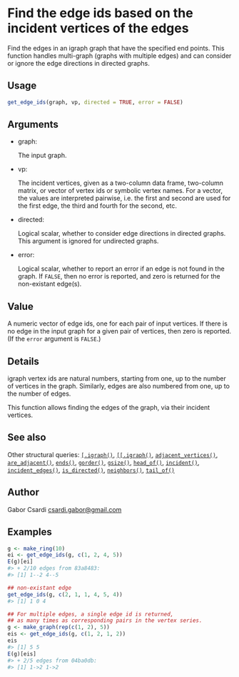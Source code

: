 # Find the edge ids based on the incident vertices of the edges

Find the edges in an igraph graph that have the specified end points.
This function handles multi-graph (graphs with multiple edges) and can
consider or ignore the edge directions in directed graphs.

## Usage

``` r
get_edge_ids(graph, vp, directed = TRUE, error = FALSE)
```

## Arguments

- graph:

  The input graph.

- vp:

  The incident vertices, given as a two-column data frame, two-column
  matrix, or vector of vertex ids or symbolic vertex names. For a
  vector, the values are interpreted pairwise, i.e. the first and second
  are used for the first edge, the third and fourth for the second, etc.

- directed:

  Logical scalar, whether to consider edge directions in directed
  graphs. This argument is ignored for undirected graphs.

- error:

  Logical scalar, whether to report an error if an edge is not found in
  the graph. If `FALSE`, then no error is reported, and zero is returned
  for the non-existant edge(s).

## Value

A numeric vector of edge ids, one for each pair of input vertices. If
there is no edge in the input graph for a given pair of vertices, then
zero is reported. (If the `error` argument is `FALSE`.)

## Details

igraph vertex ids are natural numbers, starting from one, up to the
number of vertices in the graph. Similarly, edges are also numbered from
one, up to the number of edges.

This function allows finding the edges of the graph, via their incident
vertices.

## See also

Other structural queries:
[`[.igraph()`](https://r.igraph.org/reference/sub-.igraph.md),
[`[[.igraph()`](https://r.igraph.org/reference/sub-sub-.igraph.md),
[`adjacent_vertices()`](https://r.igraph.org/reference/adjacent_vertices.md),
[`are_adjacent()`](https://r.igraph.org/reference/are_adjacent.md),
[`ends()`](https://r.igraph.org/reference/ends.md),
[`gorder()`](https://r.igraph.org/reference/gorder.md),
[`gsize()`](https://r.igraph.org/reference/gsize.md),
[`head_of()`](https://r.igraph.org/reference/head_of.md),
[`incident()`](https://r.igraph.org/reference/incident.md),
[`incident_edges()`](https://r.igraph.org/reference/incident_edges.md),
[`is_directed()`](https://r.igraph.org/reference/is_directed.md),
[`neighbors()`](https://r.igraph.org/reference/neighbors.md),
[`tail_of()`](https://r.igraph.org/reference/tail_of.md)

## Author

Gabor Csardi <csardi.gabor@gmail.com>

## Examples

``` r
g <- make_ring(10)
ei <- get_edge_ids(g, c(1, 2, 4, 5))
E(g)[ei]
#> + 2/10 edges from 83a8483:
#> [1] 1--2 4--5

## non-existant edge
get_edge_ids(g, c(2, 1, 1, 4, 5, 4))
#> [1] 1 0 4

## For multiple edges, a single edge id is returned,
## as many times as corresponding pairs in the vertex series.
g <- make_graph(rep(c(1, 2), 5))
eis <- get_edge_ids(g, c(1, 2, 1, 2))
eis
#> [1] 5 5
E(g)[eis]
#> + 2/5 edges from 04ba0db:
#> [1] 1->2 1->2
```
